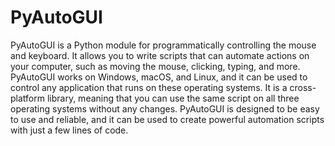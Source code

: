 # PyAutoGUI

PyAutoGUI is a Python module for programmatically controlling the mouse and keyboard. It allows you to write scripts that can automate actions on your computer, such as moving the mouse, clicking, typing, and more. PyAutoGUI works on Windows, macOS, and Linux, and it can be used to control any application that runs on these operating systems. It is a cross-platform library, meaning that you can use the same script on all three operating systems without any changes. PyAutoGUI is designed to be easy to use and reliable, and it can be used to create powerful automation scripts with just a few lines of code.
